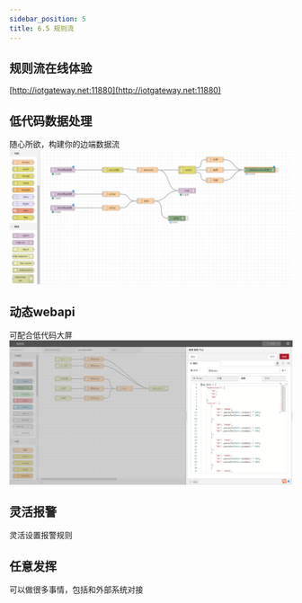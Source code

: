```yaml
---
sidebar_position: 5
title: 6.5 规则流
---
```


## 规则流在线体验
[http://iotgateway.net:11880](http://iotgateway.net:11880)

## 低代码数据处理
随心所欲，构建你的边端数据流
![低代码数据处理](./images/flow.png)

## 动态webapi
可配合低代码大屏
![动态webapi](./images/flow-api.png)


## 灵活报警

灵活设置报警规则

## 任意发挥

可以做很多事情，包括和外部系统对接